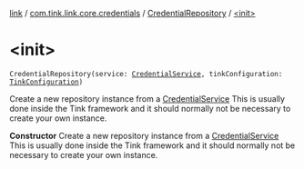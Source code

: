 [link](../../index.md) / [com.tink.link.core.credentials](../index.md) / [CredentialRepository](index.md) / [&lt;init&gt;](./-init-.md)

# &lt;init&gt;

`CredentialRepository(service: `[`CredentialService`](../../com.tink.service.credential/-credential-service/index.md)`, tinkConfiguration: `[`TinkConfiguration`](../../com.tink.service.network/-tink-configuration/index.md)`)`

Create a new repository instance from a [CredentialService](../../com.tink.service.credential/-credential-service/index.md)
This is usually done inside the Tink framework and it should normally not be necessary to create your own instance.

**Constructor**
Create a new repository instance from a [CredentialService](../../com.tink.service.credential/-credential-service/index.md)
This is usually done inside the Tink framework and it should normally not be necessary to create your own instance.

